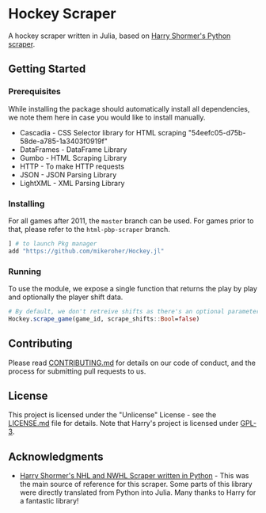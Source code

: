 # Hockey Scraper

A hockey scraper written in Julia, based on [Harry Shormer's Python scraper](https://github.com/HarryShomer/Hockey-Scraper).

## Getting Started

### Prerequisites

While installing the package should automatically install all dependencies, we note them here in case you would like to install manually.

* Cascadia - CSS Selector library for HTML scraping "54eefc05-d75b-58de-a785-1a3403f0919f"
* DataFrames - DataFrame Library
* Gumbo - HTML Scraping Library
* HTTP - To make HTTP requests
* JSON - JSON Parsing Library
* LightXML - XML Parsing Library

### Installing

For all games after 2011, the `master` branch can be used. For games prior to that, please refer to the `html-pbp-scraper` branch.

```julia
] # to launch Pkg manager
add "https://github.com/mikeroher/Hockey.jl"
```

### Running

To use the module, we expose a single function that returns the play by play and optionally the player shift data.

```julia
# By default, we don't retreive shifts as there's an optional parameter to indicate if you want to scrape shifts
Hockey.scrape_game(game_id, scrape_shifts::Bool=false) 
```

## Contributing

Please read [CONTRIBUTING.md](https://gist.github.com/PurpleBooth/b24679402957c63ec426) for details on our code of conduct, and the process for submitting pull requests to us.

## License

This project is licensed under the "Unlicense" License - see the [LICENSE.md](LICENSE.md) file for details. Note that Harry's project is licensed under [GPL-3](https://github.com/HarryShomer/Hockey-Scraper/LICENSE.txt).

## Acknowledgments

* [Harry Shormer's NHL and NWHL Scraper written in Python](https://github.com/HarryShomer/Hockey-Scraper) - This was the main source of reference for this scraper. Some parts of this library were directly translated from Python into Julia. Many thanks to Harry for a fantastic library!
